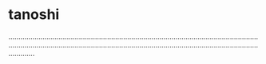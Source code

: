 # tanoshi

.....................................................................................................................................................................................................................................................................